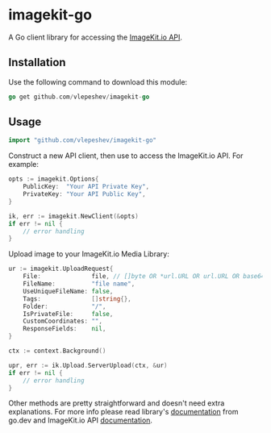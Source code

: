 # imagekit-go
A Go client library for accessing the [ImageKit.io API](https://docs.imagekit.io).

## Installation
Use the following command to download this module:
```go
go get github.com/vlepeshev/imagekit-go
```

## Usage
```go
import "github.com/vlepeshev/imagekit-go"
```
Construct a new API client, then use to access the ImageKit.io API. For example:
```go
opts := imagekit.Options{
    PublicKey:  "Your API Private Key",
    PrivateKey: "Your API Public Key",
}

ik, err := imagekit.NewClient(&opts)
if err != nil {
    // error handling
}
```
Upload image to your ImageKit.io Media Library:
```go
ur := imagekit.UploadRequest{
    File:              file, // []byte OR *url.URL OR url.URL OR base64 string
    FileName:          "file name",
    UseUniqueFileName: false,
    Tags:              []string{},
    Folder:            "/",
    IsPrivateFile:     false,
    CustomCoordinates: "",
    ResponseFields:    nil,
}

ctx := context.Background()

upr, err := ik.Upload.ServerUpload(ctx, &ur)
if err != nil {
    // error handling
}
```
Other methods are pretty straightforward and doesn't need extra explanations. For more info please read library's [documentation](https://pkg.go.dev/github.com/vlepeshev/imagekit-go?tab=doc) from go.dev and ImageKit.io API [documentation](https://docs.imagekit.io).